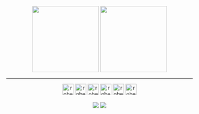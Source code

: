  <div align="center">
  <div>
  <img height="180em" src="https://github-readme-stats.vercel.app/api?username=RobertOcsV&show_icons=true&theme=dark">
  <img height="180em"  src="https://github-readme-stats.vercel.app/api/top-langs/?username=RobertOcsV&layout=compact&theme=dark">
  </div>
  <hr>
  
  <div>
  <img   alt="robert_html"  height="30px" width="30px" src="https://cdn.jsdelivr.net/gh/devicons/devicon/icons/html5/html5-original.svg">
  <img   alt="robert css"  height="30px" width="30px" src="https://cdn.jsdelivr.net/gh/devicons/devicon/icons/css3/css3-original.svg" >
  <img   alt="robert js"  height="30px" width="30px" src="https://cdn.jsdelivr.net/gh/devicons/devicon/icons/javascript/javascript-original.svg">
  <img   alt="robert js"  height="30px" width="30px" src="https://cdn.jsdelivr.net/gh/devicons/devicon/icons/react/react-original.svg">
  <img  alt="robert java"  height="30px" width="30px" src="https://cdn.jsdelivr.net/gh/devicons/devicon/icons/java/java-original.svg">
  <img   alt="robert python"  height="30px" width="30px" src="https://cdn.jsdelivr.net/gh/devicons/devicon/icons/python/python-original.svg">
  
  </div>
  <br>
  <div >
      <img src="https://img.shields.io/badge/WhatsApp-25D366?style=for-the-badge&logo=whatsapp&logoColor=white" href="https://wa.me/qr/3JDBJIOQZ4C2A1">
      <img src="https://img.shields.io/badge/LinkedIn-0077B5?style=for-the-badge&logo=linkedin&logoColor=white" href="https://www.linkedin.com/in/robert-oliveira-4799b7138/" >
  </div>
  </div>  
   
